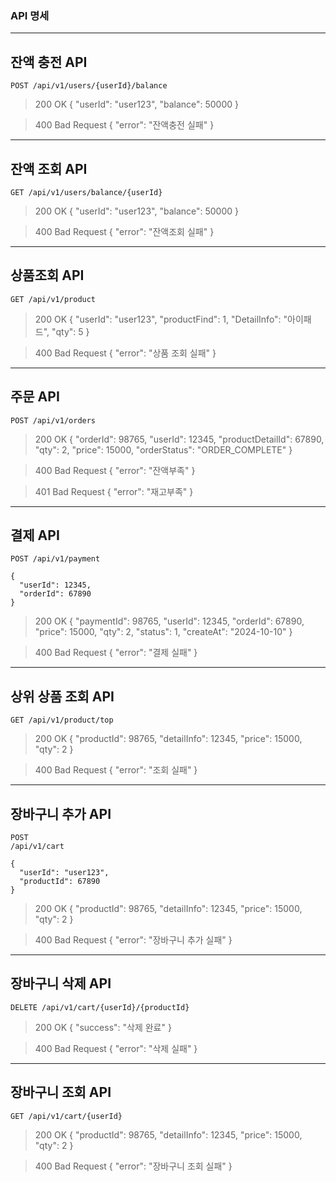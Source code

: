 ### API 명세
---
## 잔액 충전 API
```
POST /api/v1/users/{userId}/balance
```
> 200 OK
{
"userId": "user123",
"balance": 50000
}

> 400 Bad Request
{
"error": "잔액충전 실패"
}
---
## 잔액 조회 API
``` 
GET /api/v1/users/balance/{userId}
```
> 200 OK
{
"userId": "user123",
"balance": 50000
}

> 400 Bad Request
{
"error": "잔액조회 실패"
}
---
## 상품조회 API
```
GET /api/v1/product
```
> 200 OK
{
"userId": "user123",
"productFind": 1,
"DetailInfo": "아이패드",
"qty": 5
}

> 400 Bad Request
{
"error": "상품 조회 실패"
}
---
## 주문 API
```
POST /api/v1/orders
```
> 200 OK
{
"orderId": 98765,
"userId": 12345,
"productDetailId": 67890,
"qty": 2,
"price": 15000,
"orderStatus": "ORDER_COMPLETE"
}

> 400 Bad Request
{
"error": "잔액부족"
}

> 401 Bad Request
{
"error": "재고부족"
}
---
## 결제 API
```
POST /api/v1/payment

{
  "userId": 12345,
  "orderId": 67890
}
```
> 200 OK
{
"paymentId": 98765,
"userId": 12345,
"orderId": 67890,
"price": 15000,
"qty": 2,
"status": 1,
"createAt": "2024-10-10"
}

> 400 Bad Request
{
"error": "결제 실패"
}
---
## 상위 상품 조회 API
```
GET /api/v1/product/top
```
> 200 OK
{
"productId": 98765,
"detailInfo": 12345,
"price": 15000,
"qty": 2
}

> 400 Bad Request
{
"error": "조회 실패"
}
---
## 장바구니 추가 API
```
POST
/api/v1/cart

{
  "userId": "user123",
  "productId": 67890
}
```
> 200 OK
{
"productId": 98765,
"detailInfo": 12345,
"price": 15000,
"qty": 2
}

> 400 Bad Request
{
"error": "장바구니 추가 실패"
}
---
## 장바구니 삭제 API
```
DELETE /api/v1/cart/{userId}/{productId}
```
> 200 OK
{
"success": "삭제 완료"
}

> 400 Bad Request
{
"error": "삭제 실패"
}
---
## 장바구니 조회 API
```
GET /api/v1/cart/{userId}
```
> 200 OK
{
"productId": 98765,
"detailInfo": 12345,
"price": 15000,
"qty": 2
}

> 400 Bad Request
{
"error": "장바구니 조회 실패"
}